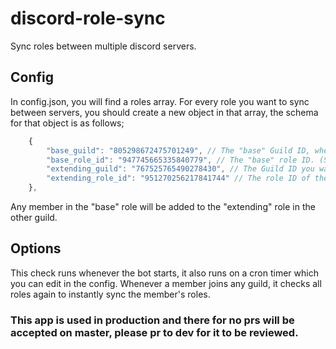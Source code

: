 # discord-role-sync
Sync roles between multiple discord servers.

## Config
In config.json, you will find a roles array. For every role you want to sync between servers, you should create a new object in that array, the schema for that object is as follows;
```js
    {
        "base_guild": "805298672475701249", // The "base" Guild ID, where the original role is.
        "base_role_id": "947745665335840779", // The "base" role ID. (Syncing Role)
        "extending_guild": "767525765490278430", // The Guild ID you want to sync this role to
        "extending_role_id": "951270256217841744" // The role ID of the synced role on the extending guild
    },
```

Any member in the "base" role will be added to the "extending" role in the other guild.

## Options
This check runs whenever the bot starts, it also runs on a cron timer which you can edit in the config. Whenever a member joins any guild, it checks all roles again to instantly sync the member's roles.

### This app is used in production and there for no prs will be accepted on master, please pr to dev for it to be reviewed.